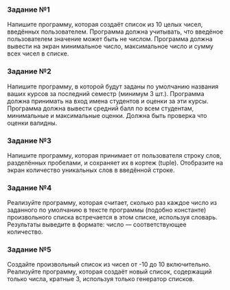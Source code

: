 ### Задание №1
Напишите программу, которая создаёт список из 10 целых чисел, введённых пользователем. Программа должна учитывать, что введёное пользователем значение может быть не числом. Программа должна вывести на экран минимальное число, максимальное число и сумму всех чисел в списке.

### Задание №2
Напишите программу, в которой будут заданы по умолчанию названия ваших курсов за последний семестр (минимум 3 шт.). Программа должна принимать на вход имена студентов и оценки за эти курсы. Программа должна вывести средний балл по всем студентам, минимальные и максимальные оценки.
Должна быть проверка что оценки валидны.

### Задание №3
Напишите программу, которая принимает от пользователя строку слов, разделённых пробелами, и сохраняет их в кортеж (tuple). Отобразите на экран количество уникальных слов в введённой строке.

### Задание №4
Реализуйте программу, которая считает, сколько раз каждое число из заданного по умолчанию в тексте программы (подобно константе) произвольного списка встречается в этом списке, используя словарь. Результаты выведите в формате: число — соответствующее количество.

### Задание №5
Создайте произвольный список из чисел от -10 до 10 включительно. Реализуйте программу, которая создаёт новый список, содержащий только числа, кратные 3, используя только генератор списков.
